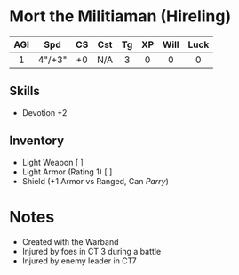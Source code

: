# Mort the Militiaman (Hireling)

| AGI |  Spd   | CS  | Cst | Tg  | XP  | Will | Luck |
|:---:|:------:|:---:|:---:|:---:|:---:|:----:|:----:|
|  1  | 4"/+3" | +0  | N/A |  3  |  0  |  0   |  0   |
## Skills
- Devotion +2
## Inventory
- Light Weapon [ ]
- Light Armor (Rating 1) [ ]
- Shield (+1 Armor vs Ranged, Can *Parry*)

# Notes
- Created with the Warband
- Injured by foes in CT 3 during a battle
- Injured by enemy leader in CT7